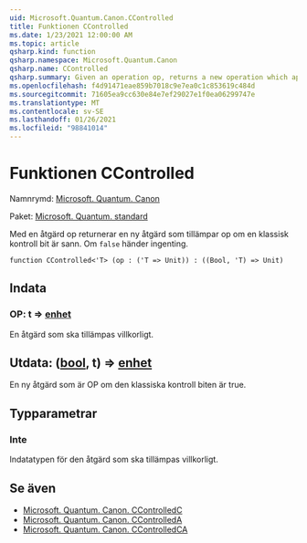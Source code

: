 ```yaml
---
uid: Microsoft.Quantum.Canon.CControlled
title: Funktionen CControlled
ms.date: 1/23/2021 12:00:00 AM
ms.topic: article
qsharp.kind: function
qsharp.namespace: Microsoft.Quantum.Canon
qsharp.name: CControlled
qsharp.summary: Given an operation op, returns a new operation which applies the op if a classical control bit is true. If `false`, nothing happens.
ms.openlocfilehash: f4d91471eae859b7018c9e7ea0c1c853619c484d
ms.sourcegitcommit: 71605ea9cc630e84e7ef29027e1f0ea06299747e
ms.translationtype: MT
ms.contentlocale: sv-SE
ms.lasthandoff: 01/26/2021
ms.locfileid: "98841014"
---
```

# <a name="ccontrolled-function"></a>Funktionen CControlled

Namnrymd: [Microsoft. Quantum. Canon](xref:Microsoft.Quantum.Canon)

Paket: [Microsoft. Quantum. standard](https://nuget.org/packages/Microsoft.Quantum.Standard)


Med en åtgärd op returnerar en ny åtgärd som tillämpar op om en klassisk kontroll bit är sann. Om `false` händer ingenting.

```qsharp
function CControlled<'T> (op : ('T => Unit)) : ((Bool, 'T) => Unit)
```


## <a name="input"></a>Indata

### <a name="op--t--unit"></a>OP: t => [enhet](xref:microsoft.quantum.lang-ref.unit) 

En åtgärd som ska tillämpas villkorligt.



## <a name="output--boolt--unit"></a>Utdata: ([bool](xref:microsoft.quantum.lang-ref.bool), t) => [enhet](xref:microsoft.quantum.lang-ref.unit) 

En ny åtgärd som är OP om den klassiska kontroll biten är true.

## <a name="type-parameters"></a>Typparametrar

### <a name="t"></a>Inte

Indatatypen för den åtgärd som ska tillämpas villkorligt.

## <a name="see-also"></a>Se även

- [Microsoft. Quantum. Canon. CControlledC](xref:Microsoft.Quantum.Canon.CControlledC)
- [Microsoft. Quantum. Canon. CControlledA](xref:Microsoft.Quantum.Canon.CControlledA)
- [Microsoft. Quantum. Canon. CControlledCA](xref:Microsoft.Quantum.Canon.CControlledCA)